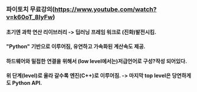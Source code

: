 ### 파이토치 무료강의(https://www.youtube.com/watch?v=k60oT_8lyFw)
#### 초기엔 과학 연산 리이브러리 -> 딥러닝 프레임 워크로 (진화)발전시킴.
#### "Python" 기반으로 이루어짐, 유연하고 가속화된 계산속도 제공.

#### 하드웨어와 밀접한 연결을 위해서 (low level에서는)저급언어로 구성?작성 되어있다.
#### 위 단계(level)로 올라 갈수록 엔진(C++)로 이루어짐. -> 마지막 top level은 당연하게도 Python API.

